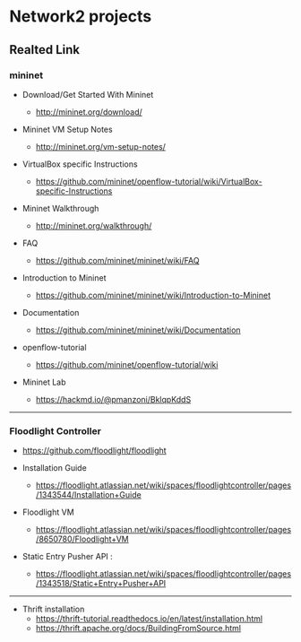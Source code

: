 # Network2 projects


## Realted Link
### mininet
* Download/Get Started With Mininet
    - http://mininet.org/download/

* Mininet VM Setup Notes
    - http://mininet.org/vm-setup-notes/

* VirtualBox specific Instructions
    - https://github.com/mininet/openflow-tutorial/wiki/VirtualBox-specific-Instructions

* Mininet Walkthrough
    - http://mininet.org/walkthrough/

* FAQ
    - https://github.com/mininet/mininet/wiki/FAQ

* Introduction to Mininet
    - https://github.com/mininet/mininet/wiki/Introduction-to-Mininet

* Documentation
    - https://github.com/mininet/mininet/wiki/Documentation

* openflow-tutorial
    - https://github.com/mininet/openflow-tutorial/wiki

* Mininet Lab
    - https://hackmd.io/@pmanzoni/BklqpKddS
---
### Floodlight Controller
- https://github.com/floodlight/floodlight
* Installation Guide
    - https://floodlight.atlassian.net/wiki/spaces/floodlightcontroller/pages/1343544/Installation+Guide

* Floodlight VM
    - https://floodlight.atlassian.net/wiki/spaces/floodlightcontroller/pages/8650780/Floodlight+VM
* Static Entry Pusher API :
    - https://floodlight.atlassian.net/wiki/spaces/floodlightcontroller/pages/1343518/Static+Entry+Pusher+API
---
* Thrift installation
    - https://thrift-tutorial.readthedocs.io/en/latest/installation.html
    - https://thrift.apache.org/docs/BuildingFromSource.html